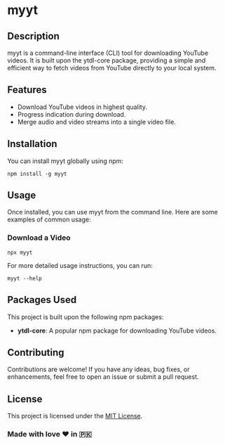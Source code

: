 # myyt

## Description

myyt is a command-line interface (CLI) tool for downloading YouTube videos. It is built upon the ytdl-core package, providing a simple and efficient way to fetch videos from YouTube directly to your local system.

## Features

- Download YouTube videos in highest quality.
- Progress indication during download.
- Merge audio and video streams into a single video file.

## Installation

You can install myyt globally using npm:

```
npm install -g myyt
```

## Usage

Once installed, you can use myyt from the command line. Here are some examples of common usage:

### Download a Video

```
npx myyt
```

For more detailed usage instructions, you can run:

```
myyt --help
```

## Packages Used

This project is built upon the following npm packages:

- **ytdl-core**: A popular npm package for downloading YouTube videos.

## Contributing

Contributions are welcome! If you have any ideas, bug fixes, or enhancements, feel free to open an issue or submit a pull request.

## License

This project is licensed under the [MIT License](LICENSE).

### Made with love ❤️ in 🇵🇰
